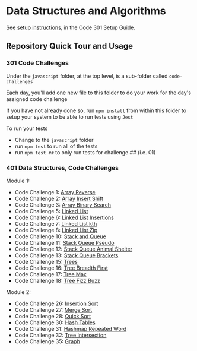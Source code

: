 # Data Structures and Algorithms

See [setup instructions](https://codefellows.github.io/setup-guide/code-301/3-code-challenges), in the Code 301 Setup Guide.

## Repository Quick Tour and Usage

### 301 Code Challenges

Under the `javascript` folder, at the top level, is a sub-folder called `code-challenges`

Each day, you'll add one new file to this folder to do your work for the day's assigned code challenge

If you have not already done so, run `npm install` from within this folder to setup your system to be able to run tests using `Jest`

To run your tests

- Change to the `javascript` folder
- run `npm test` to run all of the tests
- run `npm test ##` to only run tests for challenge ## (i.e. 01)

### 401 Data Structures, Code Challenges

Module 1:
- Code Challenge 1: [Array Reverse](python/docs/code-challenges/array-reverse/README.md)
- Code Challenge 2: [Array Insert Shift](python/docs/code-challenges/array-insert-shift/README.md)
- Code Challenge 3: [Array Binary Search](python/docs/code-challenges/array-binary-search/README.md)
- Code Challenge 5: [Linked List](python/docs/code-challenges/linked-list/README.md)
- Code Challenge 6: [Linked List Insertions](python/docs/code-challenges/linked-list-insertions/README.md)
- Code Challenge 7: [Linked List kth](python/docs/code-challenges/linked-list-kth/README.md)
- Code Challenge 8: [Linked List Zip](python/docs/code-challenges/linked-list-zip/README.md)
- Code Challenge 10: [Stack and Queue](python/docs/code-challenges/stack-and-queue/README.md)
- Code Challenge 11: [Stack Queue Pseudo](python/docs/code-challenges/stack-queue-pseudo/README.md)
- Code Challenge 12: [Stack Queue Animal Shelter](python/docs/code-challenges/stack-queue-animal-shelter/README.md)
- Code Challenge 13: [Stack Queue Brackets](python/docs/code-challenges/stack-queue-brackets/README.md)
- Code Challenge 15: [Trees](python/docs/code-challenges/trees/README.md)
- Code Challenge 16: [Tree Breadth First](python/docs/code-challenges/tree-breadth-first/README.md)
- Code Challenge 17: [Tree Max](python/docs/code-challenges/tree-max/README.md)
- Code Challenge 18: [Tree Fizz Buzz](python/docs/code-challenges/tree-fizz-buzz/README.md)

Module 2:
- Code Challenge 26: [Insertion Sort](sorting/insertion/README.md)
- Code Challenge 27: [Merge Sort](sorting/merge/README.md)
- Code Challenge 28: [Quick Sort](sorting/quick/README.md)
- Code Challenge 30: [Hash Tables](python/docs/code-challenges/hashtable/README.md)
- Code Challenge 31: [Hashmap Repeated Word](python/docs/code-challenges/hashmap-repeated-word/README.md)
- Code Challenge 32: [Tree Intersection](python/docs/code-challenges/tree-intersection/README.md)
- Code Challenge 35: [Graph](python/docs/code-challenges/graph/README.md)

